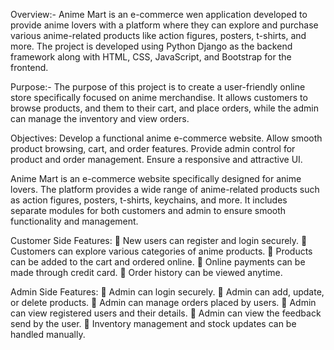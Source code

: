 Overview:-
Anime Mart is an e-commerce wen application developed to 
provide anime lovers with a platform where they can explore and 
purchase various anime-related products like action figures, 
posters, t-shirts, and more. The project is developed using Python 
Django as the backend framework along with HTML, CSS, 
JavaScript, and Bootstrap for the frontend.

Purpose:- 
The purpose of this project is to create a user-friendly online store 
specifically focused on anime merchandise. It allows customers to 
browse products, and them to their cart, and place orders, while 
the admin can manage the inventory and view orders.

Objectives: 
Develop a functional anime e-commerce website. 
Allow smooth product browsing, cart, and order features. 
Provide admin control for product and order management. 
Ensure a responsive and attractive UI.

Anime Mart is an e-commerce website specifically 
designed for anime lovers. The platform provides a 
wide range of anime-related products such as action 
figures, posters, t-shirts, keychains, and more. It 
includes separate modules for both customers and 
admin to ensure smooth functionality and 
management. 
 
Customer Side Features: 
 New users can register and login securely. 
 Customers can explore various categories of 
anime products. 
 Products can be added to the cart and ordered 
online. 
 Online payments can be made through credit 
card. 
 Order history can be viewed anytime. 
 
Admin Side Features: 
 Admin can login securely. 
 Admin can add, update, or delete products. 
 Admin can manage orders placed by users. 
 Admin can view registered users and their 
details. 
 Admin can view the feedback send by the user. 
 Inventory management and stock updates can 
be handled manually.
